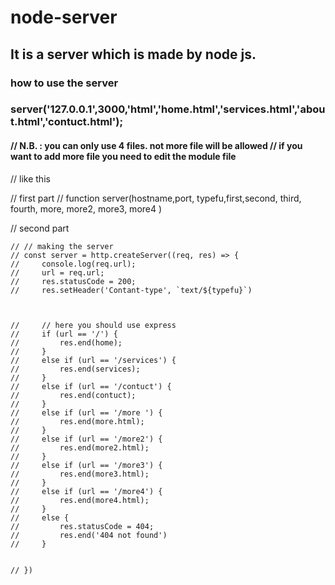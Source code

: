 # node-server
<h2>It is a server which is made by node js.</h2>
<h3>how to use the server<h3>
<p>server('127.0.0.1',3000,'html','home.html','services.html','about.html','contuct.html');</p>
<h4>
// N.B. : you can only use 4 files. not more file will be allowed 
// if you want to add more file you need to edit the module file 
</h4>
<p>

// like this 


// first part
// function server(hostname,port, typefu,first,second, third, fourth, more, more2, more3, more4 )




// second part

    // // making the server 
    // const server = http.createServer((req, res) => {
    //     console.log(req.url);
    //     url = req.url;
    //     res.statusCode = 200;
    //     res.setHeader('Contant-type', `text/${typefu}`)



    //     // here you should use express
    //     if (url == '/') {
    //         res.end(home);
    //     }
    //     else if (url == '/services') {
    //         res.end(services);
    //     }
    //     else if (url == '/contuct') {
    //         res.end(contuct);
    //     }
    //     else if (url == '/more ') {
    //         res.end(more.html);
    //     }
    //     else if (url == '/more2') {
    //         res.end(more2.html);
    //     }
    //     else if (url == '/more3') {
    //         res.end(more3.html);
    //     }
    //     else if (url == '/more4') {
    //         res.end(more4.html);
    //     }
    //     else {
    //         res.statusCode = 404;
    //         res.end('404 not found')
    //     }


    // })



</p>
